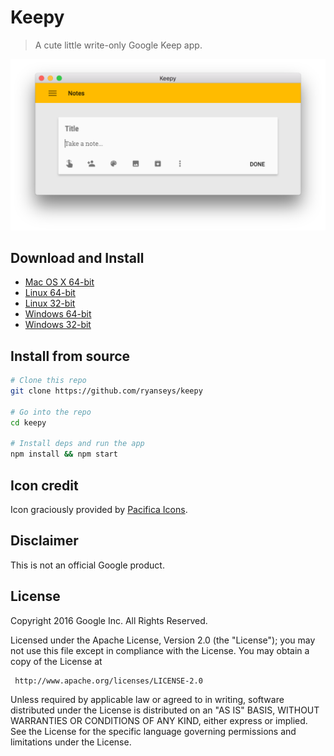 # Keepy

> A cute little write-only Google Keep app.

![Screenshot](screenshot.png)

## Download and Install

- [Mac OS X 64-bit](https://github.com/ryanseys/keepy/releases/download/1.0.0/Keepy-darwin-x64.zip)
- [Linux 64-bit](https://github.com/ryanseys/keepy/releases/download/1.0.0/Keepy-linux-x64.zip) 
- [Linux 32-bit](https://github.com/ryanseys/keepy/releases/download/1.0.0/Keepy-linux-ia32.zip) 
- [Windows 64-bit](https://github.com/ryanseys/keepy/releases/download/1.0.0/Keepy-win32-ia32.zip)
- [Windows 32-bit](https://github.com/ryanseys/keepy/releases/download/1.0.0/Keepy-win32-x64.zip) 

## Install from source

```bash
# Clone this repo
git clone https://github.com/ryanseys/keepy

# Go into the repo
cd keepy

# Install deps and run the app
npm install && npm start
```

## Icon credit

Icon graciously provided by [Pacifica Icons][icon-link].

[icon-link]: http://www.iconarchive.com/show/pacifica-icons-by-bokehlicia/google-keep-icon.html

## Disclaimer

This is not an official Google product.

## License

Copyright 2016 Google Inc. All Rights Reserved.

Licensed under the Apache License, Version 2.0 (the "License");
you may not use this file except in compliance with the License.
You may obtain a copy of the License at

     http://www.apache.org/licenses/LICENSE-2.0

Unless required by applicable law or agreed to in writing, software
distributed under the License is distributed on an "AS IS" BASIS,
WITHOUT WARRANTIES OR CONDITIONS OF ANY KIND, either express or implied.
See the License for the specific language governing permissions and
limitations under the License.
